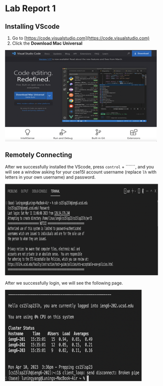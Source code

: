 # Lab Report 1

## Installing VScode
1. Go to [https://code.visualstudio.com](https://code.visualstudio.com)
2. Click the **Download Mac Universal**
<img src="lab1_img/vs.jpg" alt="Image" width="500" height="300">

## Remotely Connecting
After we successfully installed the VScode, press `control` + ```````, and you will see a window asking for your cse15l account username (replace `lh` with letters in your own username) and password. 

<img src="lab1_img/loginwindow.png" alt="Image" width="1000" height="300">

After we successfully login, we will see the following page.

<img src="lab1_img/loginpage.png" alt="Image" width="450" height="300">

